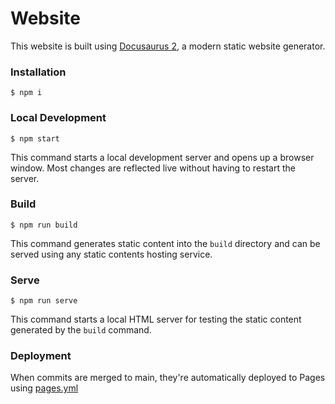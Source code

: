 # Website

This website is built using [Docusaurus 2](https://docusaurus.io/), a modern static website generator.

### Installation

```
$ npm i
```

### Local Development

```
$ npm start
```

This command starts a local development server and opens up a browser window. Most changes are reflected live without having to restart the server.

### Build

```
$ npm run build
```

This command generates static content into the `build` directory and can be served using any static contents hosting service.

### Serve

```
$ npm run serve
```

This command starts a local HTML server for testing the static content generated by the `build` command.

### Deployment

When commits are merged to main, they're automatically deployed to Pages using [pages.yml](.github%2Fworkflows%2Fpages.yml)

